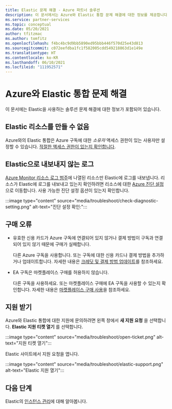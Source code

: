```yaml
---
title: Elastic 문제 해결 - Azure 파트너 솔루션
description: 이 문서에서는 Azure와 Elastic 통합 문제 해결에 대한 정보를 제공합니다.
ms.service: partner-services
ms.topic: conceptual
ms.date: 05/20/2021
author: tfitzmac
ms.author: tomfitz
ms.openlocfilehash: f4bc4bc9d9bb5890ed95bbb446f570d25e43d813
ms.sourcegitcommit: c072eefdba1fc1f582005cdd549218863d1e149e
ms.translationtype: HT
ms.contentlocale: ko-KR
ms.lasthandoff: 06/10/2021
ms.locfileid: "111952571"
---
```

# <a name="troubleshooting-elastic-integration-with-azure"></a>Azure와 Elastic 통합 문제 해결

이 문서에는 Elastic을 사용하는 솔루션 문제 해결에 대한 정보가 포함되어 있습니다.

## <a name="unable-to-create-an-elastic-resource"></a>Elastic 리소스를 만들 수 없음

Azure와의 Elastic 통합은 Azure 구독에 대한 *소유자* 액세스 권한이 있는 사용자만 설정할 수 있습니다. [적절한 액세스 권한이 있는지 확인합니다](../../role-based-access-control/check-access.md).

## <a name="logs-not-being-emitted-to-elastic"></a>Elastic으로 내보내지 않는 로그

[Azure Monitor 리소스 로그 범주](../../azure-monitor/essentials/resource-logs-categories.md)에 나열된 리소스만 Elastic에 로그를 내보냅니다. 리소스가 Elastic에 로그를 내보내고 있는지 확인하려면 리소스에 대한 [Azure 진단 설정](../../azure-monitor/essentials/diagnostic-settings.md)으로 이동합니다. 사용 가능한 진단 설정 옵션이 있는지 확인합니다.

:::image type="content" source="media/troubleshoot/check-diagnostic-setting.png" alt-text="진단 설정 확인:":::

## <a name="purchase-errors"></a>구매 오류

* 유효한 신용 카드가 Azure 구독에 연결되어 있지 않거나 결제 방법이 구독과 연결되어 있지 않기 때문에 구매가 실패합니다.

  다른 Azure 구독을 사용합니다. 또는 구독에 대한 신용 카드나 결제 방법을 추가하거나 업데이트합니다. 자세한 내용은 [크레딧 및 결제 방법 업데이트](../../cost-management-billing/manage/change-credit-card.md)를 참조하세요.

* EA 구독은 마켓플레이스 구매를 허용하지 않습니다.

  다른 구독을 사용하세요. 또는 마켓플레이스 구매에 EA 구독을 사용할 수 있는지 확인합니다. 자세한 내용은 [마켓플레이스 구매 사용](../../cost-management-billing/manage/ea-azure-marketplace.md#enabling-azure-marketplace-purchases)을 참조하세요.

## <a name="get-support"></a>지원 받기

Azure와 Elastic 통합에 대한 지원에 문의하려면 왼쪽 창에서 **새 지원 요청** 을 선택합니다. **Elastic 지원 티켓 열기** 를 선택합니다.

:::image type="content" source="media/troubleshoot/open-ticket.png" alt-text="지원 티켓 열기":::

Elastic 사이트에서 지원 요청을 엽니다.

:::image type="content" source="media/troubleshoot/elastic-support.png" alt-text="Elastic 지원 열기":::

## <a name="next-steps"></a>다음 단계

Elastic의 [인스턴스 관리](manage.md)에 대해 알아봅니다.